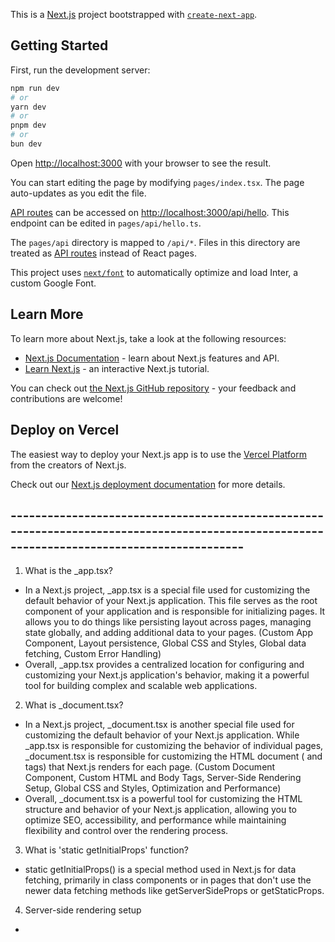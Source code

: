 This is a [Next.js](https://nextjs.org/) project bootstrapped with [`create-next-app`](https://github.com/vercel/next.js/tree/canary/packages/create-next-app).

## Getting Started

First, run the development server:

```bash
npm run dev
# or
yarn dev
# or
pnpm dev
# or
bun dev
```

Open [http://localhost:3000](http://localhost:3000) with your browser to see the result.

You can start editing the page by modifying `pages/index.tsx`. The page auto-updates as you edit the file.

[API routes](https://nextjs.org/docs/api-routes/introduction) can be accessed on [http://localhost:3000/api/hello](http://localhost:3000/api/hello). This endpoint can be edited in `pages/api/hello.ts`.

The `pages/api` directory is mapped to `/api/*`. Files in this directory are treated as [API routes](https://nextjs.org/docs/api-routes/introduction) instead of React pages.

This project uses [`next/font`](https://nextjs.org/docs/basic-features/font-optimization) to automatically optimize and load Inter, a custom Google Font.

## Learn More

To learn more about Next.js, take a look at the following resources:

- [Next.js Documentation](https://nextjs.org/docs) - learn about Next.js features and API.
- [Learn Next.js](https://nextjs.org/learn) - an interactive Next.js tutorial.

You can check out [the Next.js GitHub repository](https://github.com/vercel/next.js/) - your feedback and contributions are welcome!

## Deploy on Vercel

The easiest way to deploy your Next.js app is to use the [Vercel Platform](https://vercel.com/new?utm_medium=default-template&filter=next.js&utm_source=create-next-app&utm_campaign=create-next-app-readme) from the creators of Next.js.

Check out our [Next.js deployment documentation](https://nextjs.org/docs/deployment) for more details.

## --------------------------------------------------------------------------------------------------------------------------------------------

1. What is the \_app.tsx?

- In a Next.js project, \_app.tsx is a special file used for customizing the default behavior of your Next.js application. This file serves as the root component of your application and is responsible for initializing pages. It allows you to do things like persisting layout across pages, managing state globally, and adding additional data to your pages. (Custom App Component, Layout persistence, Global CSS and Styles, Global data fetching, Custom Error Handling)
- Overall, \_app.tsx provides a centralized location for configuring and customizing your Next.js application's behavior, making it a powerful tool for building complex and scalable web applications.

2. What is \_document.tsx?

- In a Next.js project, \_document.tsx is another special file used for customizing the default behavior of your Next.js application. While \_app.tsx is responsible for customizing the behavior of individual pages, \_document.tsx is responsible for customizing the HTML document (<html> and <body> tags) that Next.js renders for each page. (Custom Document Component, Custom HTML and Body Tags, Server-Side Rendering Setup, Global CSS and Styles, Optimization and Performance)
- Overall, \_document.tsx is a powerful tool for customizing the HTML structure and behavior of your Next.js application, allowing you to optimize SEO, accessibility, and performance while maintaining flexibility and control over the rendering process.

3. What is 'static getInitialProps' function?

- static getInitialProps() is a special method used in Next.js for data fetching, primarily in class components or in pages that don't use the newer data fetching methods like getServerSideProps or getStaticProps.

4. Server-side rendering setup

-
